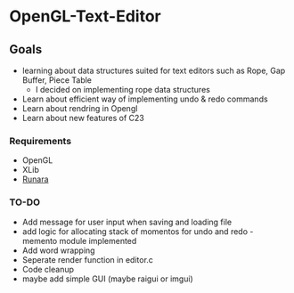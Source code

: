 # OpenGL-Text-Editor

## Goals
- learning about data structures suited for text editors such as Rope, Gap Buffer, Piece Table
    - I decided on implementing rope data structures
- Learn about efficient way of implementing undo & redo commands
- Learn about rendring in Opengl
- Learn about new features of C23 

###  Requirements
- OpenGL
- XLib
- [Runara](https://github.com/cococry/runara) 

### TO-DO

- Add message for user input when saving and loading file
- add logic for allocating stack of momentos for undo and redo - memento module implemented
- Add word wrapping
- Seperate render function in editor.c
- Code cleanup
- maybe add simple GUI (maybe raigui or imgui) 

